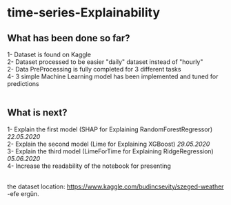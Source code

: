 # time-series-Explainability

## What has been done so far?
1- Dataset is found on Kaggle <br />
2- Dataset processed to be easier "daily" dataset instead of "hourly" <br />
2- Data PreProcessing is fully completed for 3 different tasks <br />
4- 3 simple Machine Learning model has been implemented and tuned for predictions <br /> <br />

## What is next?
1- Explain the first model (SHAP for Explaining RandomForestRegressor) _22.05.2020_ <br />
2- Explain the second model (Lime for Explaining XGBoost) _29.05.2020_ <br />
3- Explain the third model (LimeForTime for Explaining RidgeRegression) _05.06.2020_ <br />
4- Increase the readability of the notebook for presenting <br /> <br />


the dataset location: https://www.kaggle.com/budincsevity/szeged-weather <br />
-efe ergün. <br />
